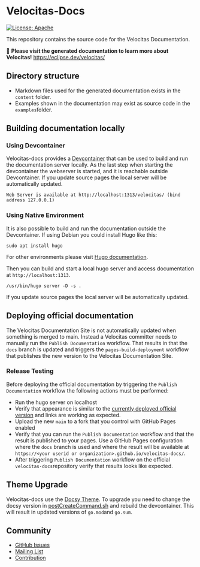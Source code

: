 # Velocitas-Docs

[![License: Apache](https://img.shields.io/badge/License-Apache-yellow.svg)](http://www.apache.org/licenses/LICENSE-2.0)

This repository contains the source code for the Velocitas Documentation.

:notebook: **Please visit the generated documentation to learn more about Velocitas!** <https://eclipse.dev/velocitas/>

## Directory structure

* Markdown files used for the generated documentation exists in the `content` folder.
* Examples shown in the documentation may exist as source code in the `examples`folder.

## Building documentation locally

### Using Devcontainer

Velocitas-docs provides a  [Devcontainer](https://code.visualstudio.com/docs/devcontainers/containers) that can be used to build and run the documentation server locally.
As the last step when starting the devcontainer the webserver is started, and it is reachable outside Devcontainer.
If you update source pages the local server will be automatically updated.

`Web Server is available at http://localhost:1313/velocitas/ (bind address 127.0.0.1)`

### Using Native Environment

It is also possible to build and run the documentation outside the Devcontainer. If using Debian you could install Hugo like this:

`sudo apt install hugo`

For other environments please visit [Hugo documentation](https://gohugo.io/installation/).

Then you can build and start a local hugo server and access documentation at `http://localhost:1313`.

`/usr/bin/hugo server -D -s .`

If you update source pages the local server will be automatically updated.

## Deploying official documentation

The Velocitas Documentation Site is not automatically updated when something is merged to main.
Instead a Velocitas committer needs to manually run the `Publish Documentation` workflow.
That results in that the `docs` branch is updated and triggers the `pages-build-deployment` workflow that publishes the new version to the Velocitas Documentation Site.

### Release Testing

Before deploying the official documentation by triggering the `Publish Documentation` workflow the following actions must be performed:

* Run the hugo server on localhost
* Verify that appearance is similar to the [currently deployed official version](https://eclipse.dev/velocitas/) and links are working as expected.
* Upload the new `main` to a fork that you control with GitHub Pages enabled
* Verify that you can run the `Publish Documentation` workflow and that the result is published to your pages. Use a GitHub Pages configuration where the `docs` branch is used and where the result will be available at `https://<your userid or organization>.github.io/velocitas-docs/`.
* After triggering `Publish Documentation` workflow on the official `velocitas-docs`repository verify that results looks like expected.

## Theme Upgrade

Velocitas-docs use the [Docsy Theme](https://github.com/google/docsy).
To upgrade you need to change the docsy version in [postCreateCommand.sh](.devcontainer/scripts/postCreateCommand.sh) and rebuild the devcontainer.
This will result in updated versions of `go.mod`and `go.sum`.

## Community

- [GitHub Issues](https://github.com/eclipse-velocitas/velocitas-docs/issues)
- [Mailing List](https://accounts.eclipse.org/mailing-list/velocitas-dev)
- [Contribution](content/en/docs/Contributing/contribution.md)
